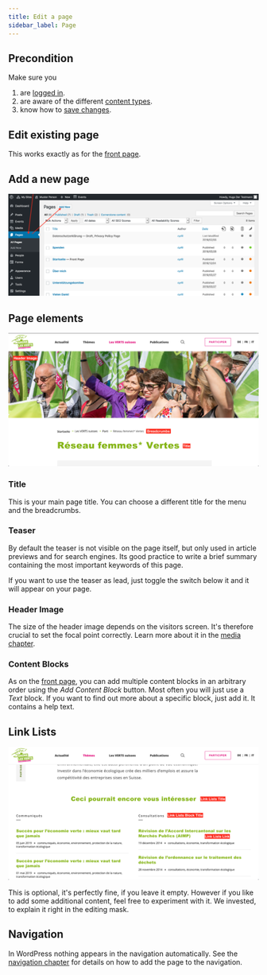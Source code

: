 ```yaml
---
title: Edit a page
sidebar_label: Page
---
```


## Precondition

Make sure you
1. are [logged in](2-1-login.md).
1. are aware of the different 
[content types](1-2-terms.md#content-types).
1. know how to [save changes](2-2-front.md#saving-changes).

## Edit existing page
This works exactly as for the 
[front page](2-2-front.md#how-to-get-to-the-edit-screen).

## Add a new page
![Screenshot](assets/add-page.png)

## Page elements
![Screenshot](assets/page-elements.png)

### Title
This is your main page title. You can choose a different title for the menu 
and the breadcrumbs.

### Teaser
By default the teaser is not visible on the page itself, but only used in 
article previews and for search engines. Its good practice to write a brief 
summary containing the most important keywords of this page.

If you want to use the teaser as lead, just toggle the switch below it and it
will appear on your page.

### Header Image 
The size of the header image depends on the visitors screen. It's therefore 
crucial to set the focal point correctly. Learn more about it in the 
[media chapter](2-5-media.md#focal-point).

### Content Blocks
As on the [front page](2-2-front.md#the-content-blocks), you can add multiple
content blocks in an arbitrary order using the _Add Content Block_ button. 
Most often you will just use a _Text_ block. If you want to find out more 
about a specific block, just add it. It contains a help text.

## Link Lists
![Screenshot](assets/link-lists.png)

This is optional, it's perfectly fine, if you leave it empty. However if you 
like to add some additional content, feel free to experiment with it. We 
invested, to explain it right in the editing mask.

## Navigation
In WordPress nothing appears in the navigation automatically. See the 
[navigation chapter](2-8-navigation.md) for details on how to add the page to
the navigation.